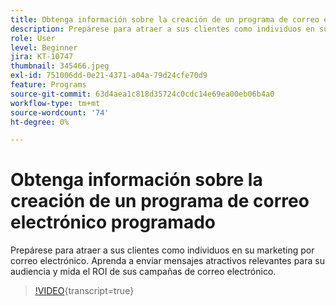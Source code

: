 ```yaml
---
title: Obtenga información sobre la creación de un programa de correo electrónico programado
description: Prepárese para atraer a sus clientes como individuos en su marketing por correo electrónico. Aprenda a enviar mensajes atractivos relevantes para su audiencia y mida el ROI de sus campañas de correo electrónico.
role: User
level: Beginner
jira: KT-10747
thumbnail: 345466.jpeg
exl-id: 751006dd-0e21-4371-a04a-79d24cfe70d9
feature: Programs
source-git-commit: 63d4aea1c818d35724c0cdc14e69ea00eb06b4a0
workflow-type: tm+mt
source-wordcount: '74'
ht-degree: 0%

---
```


# Obtenga información sobre la creación de un programa de correo electrónico programado

Prepárese para atraer a sus clientes como individuos en su marketing por correo electrónico. Aprenda a enviar mensajes atractivos relevantes para su audiencia y mida el ROI de sus campañas de correo electrónico.

>[!VIDEO](https://video.tv.adobe.com/v/345466/?quality=12&learn=on){transcript=true}
